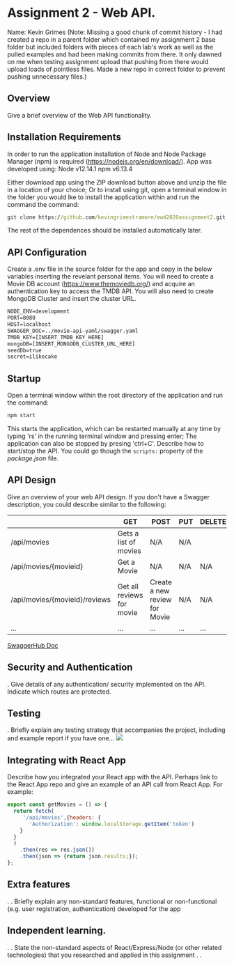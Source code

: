 # Assignment 2 - Web API.

Name: Kevin Grimes
(Note: Missing a good chunk of commit history - I had created a repo in a parent folder which contained my assignment 2 base folder but included folders with pieces of each lab's work as well as the pulled examples and had been making commits from there. It only dawned on me when testing assignment upload that pushing from there would upload loads of pointless files. Made a new repo in correct folder to prevent pushing unnecessary files.)

## Overview

Give a brief overview of the Web API functionality.

## Installation Requirements

In order to run the application installation of Node and Node Package Manager (npm) is required (https://nodejs.org/en/download/).
App was developed using:
Node v12.14.1
npm  v6.13.4

Either download app using the ZIP download button above and unzip the file in a location of your choice; Or to install using git, open a terminal window in the folder you would lke to install the application within and run the command the command:

```bat
git clone https://github.com/kevingrimestramore/ewd2020assignment2.git
```
The rest of the dependences should be installed automatically later.

## API Configuration
Create a .env file in the source folder for the app and copy in the below variables inserting the revelant personal items. You will need to create a Movie DB account (https://www.themoviedb.org/) and acquire an authentication key to access the TMDB API. You will also need to create  MongoDB Cluster and insert the cluster URL.

```bat
NODE_ENV=development
PORT=8080
HOST=localhost
SWAGGER_DOC=../movie-api-yaml/swagger.yaml
TMDB_KEY=[INSERT_TMDB_KEY_HERE]
mongoDB=[INSERT_MONGODB_CLUSTER_URL_HERE]
seedDb=true
secret=ilikecake
```

## Startup
Open a terminal window within the root directory of the application and run the command:

```bat
npm start
```
This starts the application, which can be restarted manually at any time by typing 'rs' in the running terminal window and pressing enter; The application can also be stopped by presing 'ctrl+C'.
Describe how to start/stop the API. You could go though the ``scripts:`` property of the *package.json* file.

## API Design
Give an overview of your web API design. If you don't have a Swagger description, you could describe similar to the following: 

|  |  GET | POST | PUT | DELETE
| -- | -- | -- | -- | -- 
| /api/movies |Gets a list of movies | N/A | N/A |
| /api/movies/{movieid} | Get a Movie | N/A | N/A | N/A
| /api/movies/{movieid}/reviews | Get all reviews for movie | Create a new review for Movie | N/A | N/A  
| ... | ... | ... | ... | ...

[SwaggerHub Doc](https://app.swaggerhub.com/apis/kevingrimestramore/Movie/initial)


## Security and Authentication
. Give details of any authentication/ security implemented on the API. Indicate which routes are protected.

## Testing
. Briefly explain any testing strategy that accompanies the project, including and example report if you have one...
![][image1]

## Integrating with React App

Describe how you integrated your React app with the API. Perhaps link to the React App repo and give an example of an API call from React App. For example: 

~~~Javascript
export const getMovies = () => {
  return fetch(
     '/api/movies',{headers: {
       'Authorization': window.localStorage.getItem('token')
    }
  }
  )
    .then(res => res.json())
    .then(json => {return json.results;});
};

~~~

## Extra features

. . Briefly explain any non-standard features, functional or non-functional (e.g. user registration, authentication) developed for the app  

## Independent learning.

. . State the non-standard aspects of React/Express/Node (or other related technologies) that you researched and applied in this assignment . .  


[image1]: ./testing.png
